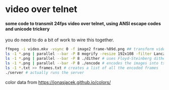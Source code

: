 # video over telnet
#### some code to transmit 24fps video over telnet, using ANSI escape codes and unicode trickery

you do need to do a bit of work to wire this together.
```bash
ffmpeg -i video.mkv -vsync 0 -f image2 frame-%09d.png ## transform video into series of png frames
ls -1 *.png | parallel --bar -P 8 mogrify -resize 192x108 -filter Lanczos `cat -` # uses imagemagick to resize frames into 192x108, using Lanczos interpolation
ls -1 *.png | parallel --bar -P 8 ./dither # uses Floyd-Steinberg dithering and delta E color difference to transform the images into 8bit color ones
ls -1 *.png | parallel --bar -P 8 ./encode # encodes the images into txt files containing the actual data to be transmitted
ls -1 *.txt >> frames.txt # creates a list of all the encoded frames
./server # actually runs the server
```

color data from https://jonasjacek.github.io/colors/
